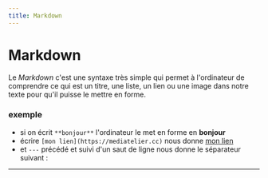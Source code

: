 ```yaml
---
title: Markdown
---
```


# Markdown

Le *Markdown* c'est une syntaxe très simple qui permet à l'ordinateur de comprendre ce qui est un titre, une liste, un lien ou une image dans notre texte pour qu'il puisse le mettre en forme.

### exemple
- si on écrit `**bonjour**` l'ordinateur le met en forme en **bonjour**
- écrire `[mon lien](https://mediatelier.cc)` nous donne [mon lien](https://mediatelier.cc)
- et `---` précédé et suivi d'un saut de ligne nous donne le séparateur suivant :

---
